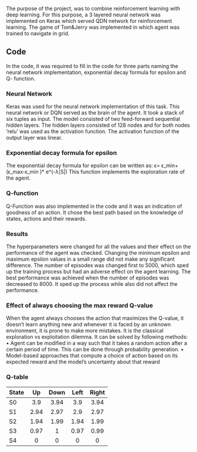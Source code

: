 The purpose of the project, was to combine reinforcement learning with deep learning. For this purpose, a 3 layered neural network was implemented on Keras which served QDN network for reinforcement learning. The game of Tom&Jerry was implemented in which agent was trained to navigate in grid.

## Code ##
In the code, it was required to fill in the code for three parts naming the neural network implementation, exponential decay formula for epsilon and Q- function.

### Neural Network ###
Keras was used for the neural network implementation of this task. This neural network or DQN served as the brain of the agent. It took a stack of six tuples as input. The model consisted of two feed-forward sequential hidden layers. The hidden layers consisted of 128 nodes and for both nodes ‘relu’ was used as the activation function. The activation function of the output layer was linear.

### Exponential decay formula for epsilon ###
The exponential decay formula for epsilon can be written as:
ϵ= ϵ_min+(ϵ_max-ϵ_min )* e^(-λ|S|)
This function implements the exploration rate of the agent.

### Q-function ###
Q-Function was also implemented in the code and it was an indication of goodness of an action. It chose the best path based on the knowledge of states, actions and their rewards.

### Results ###
The hyperparameters were changed for all the values and their effect on the performance of the agent was checked. Changing the minimum epsilon and maximum epsilon values in a small range did not make any significant difference. The number of episodes was changed first to 5000, which sped up the training process but had an adverse effect on the agent learning. The best performance was achieved when the number of episodes was decreased to 8000. It sped up the process while also did not affect the performance.

### Effect of always choosing the max reward Q-value ###
When the agent always chooses the action that maximizes the Q-value, it doesn’t learn anything new and whenever it is faced by an unknown environment, it is prone to make more mistakes. It is the classical exploration vs exploitation dilemma. It can be solved by following methods:
•	Agent can be modified in a way such that it takes a random action after a certain period of time. This can be done through probability generation.
•	Model-based approaches that compute a choice of action based on its expected reward and the model’s uncertainty about that reward

### Q-table ###

| State | Up   | Down | Left | Right |
|-------|:------:|:------:|:------:|:-------:|
| S0    | 3.9  | 3.94 | 3.9  | 3.94  |
| S1    | 2.94 | 2.97 | 2.9  | 2.97  |
| S2    | 1.94 | 1.99 | 1.94 | 1.99  |
| S3    | 0.97 | 1    | 0.97 | 0.99  |
| S4    | 0    | 0    | 0    | 0     |
